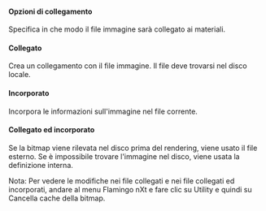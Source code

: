 
#### Opzioni di collegamento
Specifica in che modo il file immagine sarà collegato ai materiali.

#### Collegato
Crea un collegamento con il file immagine. Il file deve trovarsi nel disco locale.

#### Incorporato
Incorpora le informazioni sull'immagine nel file corrente.

#### Collegato ed incorporato
Se la bitmap viene rilevata nel disco prima del rendering, viene usato il file esterno. Se è impossibile trovare l'immagine nel disco, viene usata la definizione interna.

Nota: Per vedere le modifiche nei file collegati e nei file collegati ed incorporati, andare al menu Flamingo nXt e fare clic su Utility e quindi su Cancella cache della bitmap.